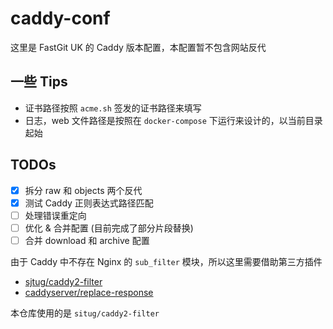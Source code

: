# caddy-conf

这里是 FastGit UK 的 Caddy 版本配置，本配置暂不包含网站反代

## 一些 Tips

- 证书路径按照 `acme.sh` 签发的证书路径来填写
- 日志，web 文件路径是按照在 `docker-compose` 下运行来设计的，以当前目录起始

## TODOs

- [x] 拆分 raw 和 objects 两个反代
- [x] 测试 Caddy 正则表达式路径匹配
- [ ] 处理错误重定向
- [ ] 优化 & 合并配置 (目前完成了部分片段替换)
- [ ] 合并 download 和 archive 配置

由于 Caddy 中不存在 Nginx 的 `sub_filter` 模块，所以这里需要借助第三方插件

- [sjtug/caddy2-filter](https://github.com/sjtug/caddy2-filter)
- [caddyserver/replace-response](https://github.com/caddyserver/replace-response)

本仓库使用的是 `situg/caddy2-filter`
